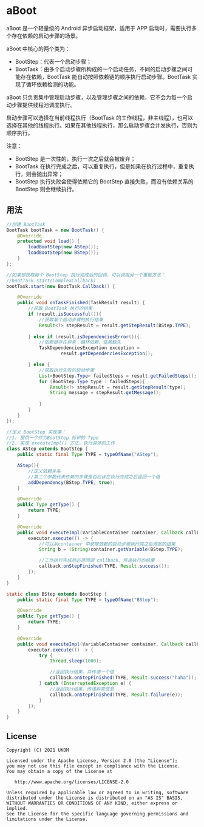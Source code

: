 aBoot
===


aBoot 是一个轻量级的 Android 异步启动框架，适用于 APP 启动时，需要执行多个存在依赖的启动步骤的场景。

aBoot 中核心的两个类为：
- BootStep：代表一个启动步骤；
- BootTask：由多个启动步骤所构成的一个启动任务，不同的启动步骤之间可能存在依赖，BootTask 能自动按照依赖链的顺序执行启动步骤。BootTask 实现了循环依赖检测的功能。

aBoot 只负责集中管理启动步骤，以及管理步骤之间的依赖，它不会为每一个启动步骤提供线程池调度执行。

启动步骤可以选择在当前线程执行（BootTask 的工作线程，非主线程），也可以选择在其他的线程执行。如果在其他线程执行，那么启动步骤会并发执行，否则为顺序执行。

注意：  
- BootStep 是一次性的，执行一次之后就会被废弃；
- BootTask 在执行完成之后，可以重复执行，但是如果在执行过程中，重复执行，则会抛出异常；
- BootStep 执行失败会使得依赖它的 BootStep 直接失败，而没有依赖关系的 BootStep 则会继续执行。

## 用法

```Java
//创建 BootTask
BootTask bootTask = new BootTask() {
    @Override
    protected void load() {
        loadBootStep(new AStep());
        loadBootStep(new BStep());
    }
};

//如果想获取每个 BootStep 执行完成后的回调，可以调用另一个重载方法：
//bootTask.start(ComplexCallback)
bootTask.start(new BootTask.Callback() {

    @Override
    public void onTaskFinished(TaskResult result) {
        //获取 BootTask 执行的结果
        if (result.isSuccessful()){
            //获取某个启动步骤的执行结果
            Result<?> stepResult = result.getStepResult(BStep.TYPE);
            
        } else if (result.isDependenciesError()){
            //依赖链存在异常：循环依赖、依赖缺失
            TaskDependenciesException exception = 
                    result.getDependenciesException();

        } else {
            //获取执行失败的启动步骤
            List<BootStep.Type> failedSteps = result.getFailedSteps();
            for (BootStep.Type type : failedSteps){
                Result<?> stepResult = result.getStepResult(type);
                String message = stepResult.getMessage();
                
            }
        }
    }
});

//定义 BootStep 实现类：
//1. 提供一个作为BootStep 标识的 Type
//2. 实现 executeImpl() 方法，执行具体的工作
class AStep extends BootStep {
    public static final Type TYPE = typeOfName("AStep");

    AStep(){
        //定义依赖关系
        //第二个参数代表依赖的步骤是否应该在执行完成之后返回一个值
        addDependency(BStep.TYPE, true);
    }

    @Override
    public Type getType() {
        return TYPE;
    }

    @Override
    public void executeImpl(VariableContainer container, Callback callback) {
        executor.execute(() -> {
            //可以从container 中获取依赖的启动步骤执行完之后得到的结果
            String b = (String)container.getVariable(BStep.TYPE);

            //工作执行完成后必须回调 callback，传递执行的结果
            callback.onStepFinished(TYPE, Result.success());
        });
    }
}

static class BStep extends BootStep {
    public static final Type TYPE = typeOfName("BStep");

    @Override
    public Type getType() {
        return TYPE;
    }

    @Override
    public void executeImpl(VariableContainer container, Callback callback) {
        executor.execute(() -> {
            try {
                Thread.sleep(1000);

                //返回执行结果，并传递一个值
                callback.onStepFinished(TYPE, Result.success("haha"));
            } catch (InterruptedException e) {
                //返回执行结果，传递异常信息
                callback.onStepFinished(TYPE, Result.failure(e));
            }
        });
    }
}
```

## License

```
Copyright (C) 2021 UKOM

Licensed under the Apache License, Version 2.0 (the "License");
you may not use this file except in compliance with the License.
You may obtain a copy of the License at

   http://www.apache.org/licenses/LICENSE-2.0

Unless required by applicable law or agreed to in writing, software
distributed under the License is distributed on an "AS IS" BASIS,
WITHOUT WARRANTIES OR CONDITIONS OF ANY KIND, either express or implied.
See the License for the specific language governing permissions and
limitations under the License.
```